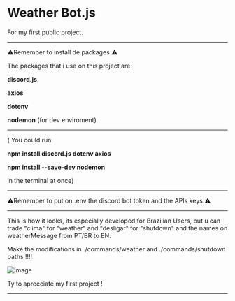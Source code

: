 # Weather Bot.js
For my first public project.
________________________________________________________
⚠️Remember to install de packages.⚠️

The packages that i use on this project are:

**discord.js**

**axios**

**dotenv**

**nodemon** (for dev enviroment)
________________________________________________________
( You could run 

**npm install discord.js dotenv axios**

**npm install --save-dev nodemon**

in the terminal at once)
________________________________________________________
⚠️Remember to put on .env the discord bot token and the APIs keys.⚠️
________________________________________________________
This is how it looks, its especially developed for Brazilian Users, but u can trade "clima" for "weather" and "desligar" for "shutdown" and the names on weatherMessage from PT/BR to EN. 

Make the modifications in ./commands/weather and ./commands/shutdown  paths !!!! 

![image](https://github.com/user-attachments/assets/905a89a9-8688-4873-9eb6-91c54edfc78f)

Ty to aprecciate my first project !
________________________________________________________
